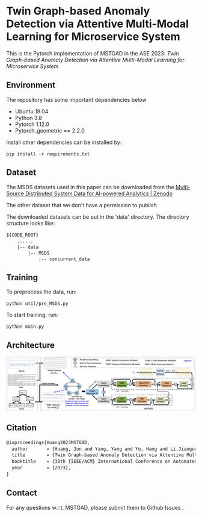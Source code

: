 # **Twin Graph-based Anomaly Detection via Attentive Multi-Modal Learning for Microservice System**

This is the Pytorch implementation of MSTGAD in the ASE 2023: *Twin Graph-based Anomaly Detection via Attentive Multi-Modal Learning for Microservice System*

## Environment

The repository has some important dependencies below

* Ubuntu 18.04
* Python 3.8
* Pytorch 1.12.0
* Pytorch_geometric == 2.2.0

Install other dependencies can be installed by:

    pip install -r requirements.txt

## Dataset
The MSDS datasets  used in this paper can be downloaded from the [Multi-Source Distributed System Data for AI-powered Analytics | Zenodo](https://zenodo.org/record/3549604)

The other dataset that we don't have a permission to publish

The downloaded datasets can be put in the 'data' directory.  The directory structure looks like:

    ${CODE_ROOT}
        ......
        |-- data
            |-- MSDS
                |-- concurrent_data

## Training
To preprocess the data, run:

    python util/pre_MSDS.py

To start training, run:

    python main.py

## Architecture

![fig](./Architecture.jpg)

## Citation

```latex
@inproceedings{Huang2023MSTGAD,
  author       = {Huang, Jun and Yang, Yang and Yu, Hang and Li,Jianguo and Zheng, Xiao},
  title        = {Twin Graph-based Anomaly Detection via Attentive Multi-Modal Learning for Microservice System},
  booktitle    = {38th {IEEE/ACM} International Conference on Automated Software Engineering, {ASE} 2023},
  year         = {2023},
}
```

## Contact

For any questions w.r.t. MSTGAD, please submit them to Github Issues .
